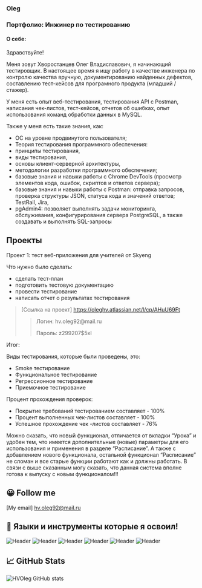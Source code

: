 ### Oleg
### Портфолио: Инжинер по тестированию
#### О себе:


Здравствуйте! 
 
Меня зовут Хворостанцев Олег Владиславович, я начинающий тестировщик. В настоящее время я ищу работу в качестве инженера по контролю качества вручную, документированию найденных дефектов, составлению тест-кейсов для програмного продукта (младший / стажер).

У меня есть опыт веб-тестирования, тестирования API с Postman, написания чек-листов, тест-кейсов, отчетов об ошибках, опыт использования команд обработки данных в MySQL.




Также у меня есть такие знания, как:
- ОС на уровне продвинутого пользователя;
- Теория тестирования программного обеспечения:
- принципы тестирования,
- виды тестирования, 
- основы клиент-серверной архитектуры,
- методологии разработки программного обеспечения;
- базовые знания и навыки работы с Chrome DevTools (просмотр элементов кода, ошибок, скриптов и ответов сервера);
- базовые знания и навыки работы с Postman: отправка запросов, проверка структуры JSON, статуса кода и значений ответов;
TestRail, Jira, 
- pgAdmin4: позволяет выполнять задачи мониторинга, обслуживания, конфигурирования сервера PostgreSQL, а также создавать и выполнять SQL-запросы

## Проекты
Проект 1: тест веб-приложения для учителей от Skyeng

Что нужно было сделать:

- сделать тест-план
- подготовить тестовую документацию
- провести тестирование
- написать отчет о результатах тестирования

> [Ссылка на проект] https://oleghv.atlassian.net/l/cp/AHuU69Ft 
 >> <p> Логин: hv.oleg92@mail.ru </p>
>> <p> Пароль: z299207$5xl </p>

Итог:

Виды тестирования, которые были проведены, это:
- Smoke тестирование
- Функциональное тестирование
- Регрессионное тестирование
- Приемочное тестирование

Процент прохождения проверок:
- Покрытие требований тестированием составляет - 100%
- Процент выполненных чек-листов составляет - 100%
- Успешное прохождение чек -листов составляет - 76% 

Можно сказать, что новый функционал, отличается от вкладки “Урока” и удобен тем, что имеется дополнительные (новые) параметры для его использования и применения в разделе “Расписание”. 
А также с добавлением нового функционала, остальной функционал “Расписание” не сломан и все старые функции работают как и должны работать.
В связи с выше сказанным могу сказать, что данная система вполне готова к выпуску с новым функционалом!!!  

## 😀 Follow me

[My email] hv.oleg92@mail.ru

## 🔧 Языки и инструменты которые я освоил!
![Header](https://img.shields.io/badge/Jira-090909?style=for-the-badge&logo=jira&logoColor=136be1)
![Header](https://img.shields.io/badge/Postman-090909?style=for-the-badge&logo=postman&logoColor=f76935)
![Header](https://img.shields.io/badge/Github-090909?style=for-the-badge&logo=github&logoColor=8cc4d7)
![Header](https://img.shields.io/badge/MySQL-090909?style=for-the-badge&logo=mysql&logoColor=00618a)
![Header](https://img.shields.io/badge/DevTools-090909?style=for-the-badge&logo=googlechrome&logoColor=2674f2)
![Header](https://img.shields.io/badge/pgAdmin4-090909?style=for-the-badge&logo=&logoColor=71b556)

## 📈 GitHub Stats

![HVOleg GitHub stats](https://github-readme-stats.vercel.app/api?username=oleg9229&theme=dark&show_icons=true) 
